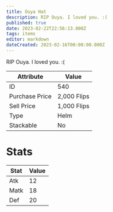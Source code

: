 ```yaml
---
title: Ouya Hat
description: RIP Ouya. I loved you. :(
published: true
date: 2023-02-22T22:56:13.000Z
tags: items
editor: markdown
dateCreated: 2023-02-16T00:00:00.000Z
---
```


RIP Ouya. I loved you. :(

|Attribute|Value|
|-|-|
|ID|540|
|Purchase Price|2,000 Flips|
|Sell Price|1,000 Flips|
|Type|Helm|
|Stackable|No|

# Stats
|Stat|Value|
|-|-|
|Atk|12|
|Matk|18|
|Def|20|
